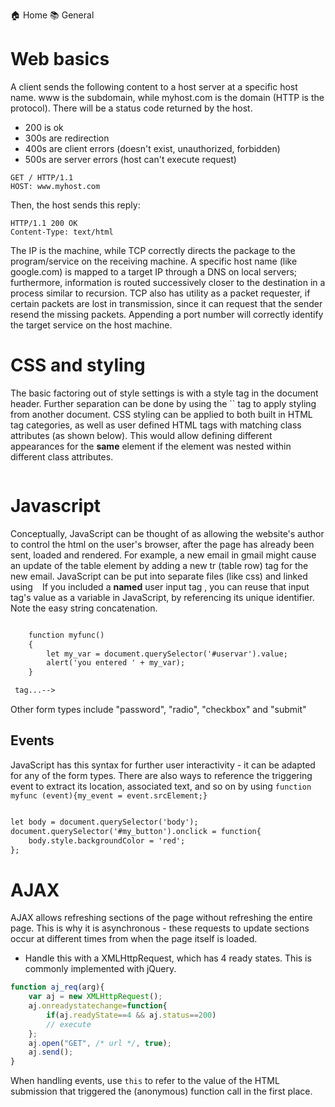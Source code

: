 
  🏠 Home
  📚 General

# Web basics
A client sends the following content to a host server at a specific host name. www is the subdomain, while myhost.com is the domain (HTTP is the protocol). There will be a status code returned by the host. 
* 200 is ok
* 300s are redirection
* 400s are client errors (doesn't exist, unauthorized, forbidden)
* 500s are server errors (host can't execute request)

```
GET / HTTP/1.1
HOST: www.myhost.com
```
Then, the host sends this reply:
```
HTTP/1.1 200 OK
Content-Type: text/html
```
The IP is the machine, while TCP correctly directs the package to the program/service on the receiving machine. A specific host name (like google.com) is mapped to a target IP through a DNS on local servers; furthermore, information is routed successively closer to the destination in a process similar to recursion. TCP also has utility as a packet requester, if certain packets are lost in transmission, since it can request that the sender resend the missing packets. Appending a port number will correctly identify the target service on the host machine. 
# CSS and styling
The basic factoring out of style settings is with a style tag in the document header. Further separation can be done by using the `` tag to apply styling from another document. 
CSS styling can be applied to both built in HTML tag categories, as well as user defined HTML tags with matching class attributes (as shown below). This would allow defining different appearances for the **same** element if the element was nested within different class attributes. 
```html

```
# Javascript
Conceptually, JavaScript can be thought of as allowing the website's author to control the html on the user's browser, after the page has already been sent, loaded and rendered. For example, a new email in gmail might cause an update of the table element by adding a new tr (table row) tag for the new email. JavaScript can be put into separate files (like css) and linked using ` `
If you included a **named** user input tag , you can reuse that input tag's value as a variable in JavaScript, by referencing its unique identifier. Note the easy string concatenation.
```html

    function myfunc()
    {
        let my_var = document.querySelector('#uservar').value;
        alert('you entered ' + my_var);
    }

 tag...-->

```
Other form types include "password", "radio", "checkbox" and "submit"
## Events
JavaScript has this syntax for further user interactivity - it can be adapted for any of the form types. There are also ways to reference the triggering event to extract its location, associated text, and so on by using `function myfunc (event){my_event = event.srcElement;}`
```html

let body = document.querySelector('body');
document.querySelector('#my_button').onclick = function{
    body.style.backgroundColor = 'red';
};

```
# AJAX
AJAX allows refreshing sections of the page without refreshing the entire page. This is why it is asynchronous - these requests to update sections occur at different times from when the page itself is loaded. 
* Handle this with a XMLHttpRequest, which has 4 ready states. This is commonly implemented with jQuery. 
```javascript
function aj_req(arg){
    var aj = new XMLHttpRequest();
    aj.onreadystatechange=function{
        if(aj.readyState==4 && aj.status==200)
        // execute
    };
    aj.open("GET", /* url */, true);
    aj.send();
}
```
When handling events, use `this` to refer to the value of the HTML submission that triggered the (anonymous) function call in the first place.